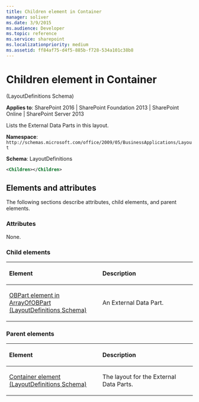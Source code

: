 ```yaml
---
title: Children element in Container
manager: soliver
ms.date: 3/9/2015
ms.audience: Developer
ms.topic: reference
ms.service: sharepoint
ms.localizationpriority: medium
ms.assetid: ff84af75-d4f5-885b-f728-534a101c38b8
---
```


# Children element in Container 

(LayoutDefinitions Schema)

**Applies to**: SharePoint 2016 | SharePoint Foundation 2013 | SharePoint Online | SharePoint Server 2013

Lists the External Data Parts in this layout.

**Namespace**: `http://schemas.microsoft.com/office/2009/05/BusinessApplications/Layout`

**Schema**: LayoutDefinitions

```XML
<Children></Children>
```

## Elements and attributes

The following sections describe attributes, child elements, and parent elements.

### Attributes

None.

### Child elements

<table>
<colgroup>
<col width="50%" />
<col width="50%" />
</colgroup>
<thead>
<tr class="header">
<th align="left"><p>Element</p></th>
<th align="left"><p>Description</p></th>
</tr>
</thead>
<tbody>
<tr class="odd">
<td align="left"><p><span sdata="link"><a href="obpart-element-in-arrayofobpart-layoutdefinitions-schema.md">OBPart element in ArrayOfOBPart (LayoutDefinitions Schema)</a></span></p></td>
<td align="left"><p>An External Data Part.</p></td>
</tr>
</tbody>
</table>

### Parent elements

<table>
<colgroup>
<col width="50%" />
<col width="50%" />
</colgroup>
<thead>
<tr class="header">
<th align="left"><p>Element</p></th>
<th align="left"><p>Description</p></th>
</tr>
</thead>
<tbody>
<tr class="odd">
<td align="left"><p><span sdata="link"><a href="container-element-layoutdefinitions-schema.md">Container element (LayoutDefinitions Schema)</a></span></p></td>
<td align="left"><p>The layout for the External Data Parts.</p></td>
</tr>
</tbody>
</table>









